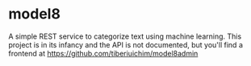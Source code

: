 # model8
A simple REST service to categorize text using machine learning. This project is in its infancy and the API is not documented, but you'll find a frontend at https://github.com/tiberiuichim/model8admin

